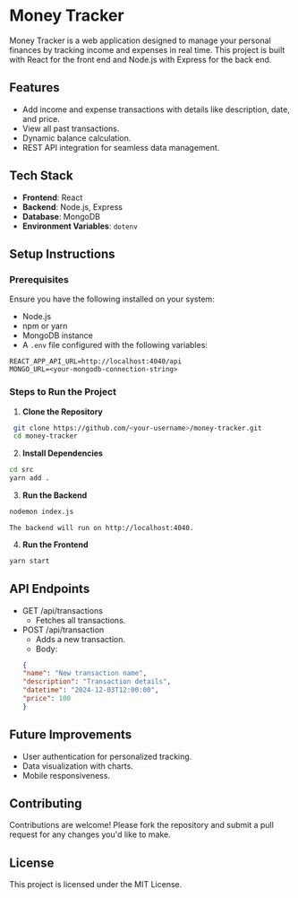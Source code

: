 # Money Tracker

Money Tracker is a web application designed to manage your personal finances by tracking income and expenses in real time. This project is built with React for the front end and Node.js with Express for the back end.

## Features

- Add income and expense transactions with details like description, date, and price.
- View all past transactions.
- Dynamic balance calculation.
- REST API integration for seamless data management.

## Tech Stack

- **Frontend**: React
- **Backend**: Node.js, Express
- **Database**: MongoDB
- **Environment Variables**: `dotenv`

## Setup Instructions

### Prerequisites

Ensure you have the following installed on your system:

- Node.js
- npm or yarn
- MongoDB instance
- A `.env` file configured with the following variables:
```plaintext
REACT_APP_API_URL=http://localhost:4040/api
MONGO_URL=<your-mongodb-connection-string>
```
### Steps to Run the Project
1. **Clone the Repository**
```bash
 git clone https://github.com/<your-username>/money-tracker.git
 cd money-tracker
```
2. **Install Dependencies**
```bash
cd src
yarn add .
```
3. **Run the Backend**
```bash
nodemon index.js
```
```plaintext
The backend will run on http://localhost:4040.
```
4. **Run the Frontend**
```bash
yarn start
```

## API Endpoints
- GET /api/transactions
  - Fetches all transactions.
- POST /api/transaction
  - Adds a new transaction.
  - Body:
  ```json
  {
  "name": "New transaction name",
  "description": "Transaction details",
  "datetime": "2024-12-03T12:00:00",
  "price": 100
  }
  ```
  
## Future Improvements
- User authentication for personalized tracking.
- Data visualization with charts.
- Mobile responsiveness.

## Contributing
Contributions are welcome! Please fork the repository and submit a pull request for any changes you'd like to make.

## License
This project is licensed under the MIT License.
